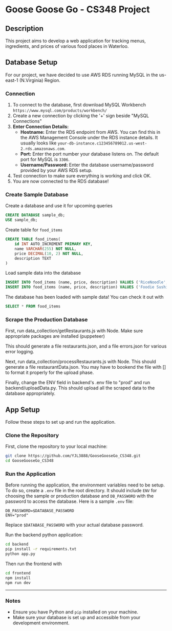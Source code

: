 # Goose Goose Go - CS348 Project

## Description
This project aims to develop a web application for tracking menus, ingredients, and prices of various food places in Waterloo.

## Database Setup
For our project, we have decided to use AWS RDS running MySQL in the us-east-1 (N.Virginia) Region. 

### Connection
1. To connect to the database, first download MySQL Workbench ```https://www.mysql.com/products/workbench/```
2. Create a new connection by clicking the '+' sign beside "MySQL Connections"
3. **Enter Connection Details:**
   - **Hostname:** Enter the RDS endpoint from AWS. You can find this in the AWS Management Console under the RDS instance details. It usually looks like `your-db-instance.c123456789012.us-west-2.rds.amazonaws.com`.
   - **Port:** Enter the port number your database listens on. The default port for MySQL is `3306`.
   - **Username/Password:** Enter the database username/password provided by your AWS RDS setup.
4. Test connection to make sure everything is working and click OK.
5. You are now connected to the RDS database!

### Create Sample Database
Create a database and use it for upcoming queries
```sql
CREATE DATABASE sample_db;
USE sample_db;
```
Create table for `food_items`
```sql
CREATE TABLE food_items(
    id INT AUTO_INCREMENT PRIMARY KEY,
    name VARCHAR(255) NOT NULL,
    price DECIMAL(10, 2) NOT NULL,
    description TEXT
)
```
Load sample data into the database
```sql
INSERT INTO food_items (name, price, description) VALUES ('RiceNoodle', 0.00, 'rice noodle refils are free at Yunshang');
INSERT INTO food_items (name, price, description) VALUES ('Foodie Sushi', 16.00, 'foodie fruity has a varity of selection including sushis');
```

The database has been loaded with sample data! You can check it out with
```sql
SELECT * FROM food_items
```

### Scrape the Production Database
First, run data_collection/getRestaurants.js with Node. Make sure appropriate packages are installed (puppeteer)

This should generate a file restaurants.json, and a file errors.json for various error logging.

Next, run data_collection/processRestaurants.js with Node. This should generate a file restaurantData.json. You may have to bookend the file with [] to format it properly for the upload phase.

Finally, change the ENV field in backend's .env file to "prod" and run backend/uploadData.py. This should upload all the scraped data to the database appropriately.


## App Setup
Follow these steps to set up and run the application.

### Clone the Repository

First, clone the repository to your local machine:

```sh
git clone https://github.com/YJL3888/GooseGooseGo_CS348.git
cd GooseGooseGo_CS348
```

### Run the Application

Before running the application, the environment variables need to be setup. To do so, create a `.env` file in the root directory.
It should include `ENV` for choosing the sample or production database and `DB_PASSWORD` with the password to access the database.
Here is a sample `.env` file:

```
DB_PASSWORD=$DATABASE_PASSWORD
ENV="prod"
```
Replace `$DATABASE_PASSWORD` with your actual database password.

Run the backend python application:

```sh
cd backend
pip install -r requirements.txt
python app.py
```

Then run the frontend with
```sh
cd frontend
npm install
npm run dev
```

---

### Notes

- Ensure you have Python and `pip` installed on your machine.
- Make sure your database is set up and accessible from your development environment.
